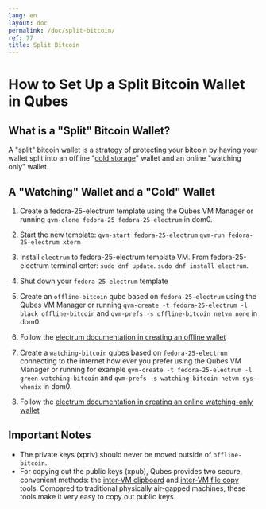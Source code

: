 ```yaml
---
lang: en
layout: doc
permalink: /doc/split-bitcoin/
ref: 77
title: Split Bitcoin
---
```


How to Set Up a Split Bitcoin Wallet in Qubes
=============================================

What is a "Split" Bitcoin Wallet?
---------------------------------

A "split" bitcoin wallet is a strategy of protecting your bitcoin by having your wallet split into an offline "[cold storage](https://en.bitcoin.it/wiki/Cold_storage)" wallet and an online "watching only" wallet.

A "Watching" Wallet and a "Cold" Wallet
---------------------------------------

1. Create a fedora-25-electrum template using the Qubes VM Manager or running
   `qvm-clone fedora-25 fedora-25-electrum` in dom0.

2. Start the new template:
   `qvm-start fedora-25-electrum`
   `qvm-run fedora-25-electrum xterm`

3. Install `electrum` to fedora-25-electrum template VM.  From fedora-25-electrum terminal enter:
   `sudo dnf update`.
   `sudo dnf install electrum`.

4. Shut down your `fedora-25-electrum` template

5. Create an `offline-bitcoin` qube based on `fedora-25-electrum` using the Qubes VM Manager or running `qvm-create -t fedora-25-electrum -l black offline-bitcoin` and `qvm-prefs -s offline-bitcoin netvm none` in dom0.

6. Follow the [electrum documentation in creating an offline wallet](http://docs.electrum.org/en/latest/coldstorage.html#create-an-offline-wallet)

7. Create a `watching-bitcoin` qubes based on `fedora-25-electrum` connecting to the internet how ever you prefer using the Qubes VM Manager or running for example `qvm-create -t fedora-25-electrum -l green watching-bitcoin` and `qvm-prefs -s watching-bitcoin netvm sys-whonix` in dom0.

8. Follow the [electrum documentation in creating an online watching-only wallet](http://docs.electrum.org/en/latest/coldstorage.html#create-a-watching-only-version-of-your-wallet)

Important Notes
---------------

* The private keys (xpriv) should never be moved outside of `offline-bitcoin`.
* For copying out the public keys (xpub), Qubes provides two secure, convenient
  methods: the [inter-VM clipboard] and [inter-VM file copy] tools. Compared to
  traditional physically air-gapped machines, these tools make it very easy to
  copy out public keys.

[inter-VM clipboard]: /doc/copy-paste/
[inter-VM file copy]: /doc/copying-files/
